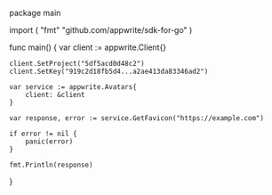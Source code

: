 package main

import (
    "fmt"
    "github.com/appwrite/sdk-for-go"
)

func main() {
    var client := appwrite.Client{}

    client.SetProject("5df5acd0d48c2")
    client.SetKey("919c2d18fb5d4...a2ae413da83346ad2")

    var service := appwrite.Avatars{
        client: &client
    }

    var response, error := service.GetFavicon("https://example.com")

    if error != nil {
        panic(error)
    }

    fmt.Println(response)
}